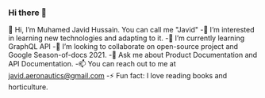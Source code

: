 ### Hi there 👋
👋 Hi, I’m Muhamed Javid Hussain. You can call me "Javid"
-👀 I’m interested in learning new technologies and adapting to it.
-🌱 I’m currently learning GraphQL API
-💞️ I’m looking to collaborate on open-source project and Google Season-of-docs 2021.
-💬 Ask me about Product Documentation and API Documentation.
-📫 You can reach out to me at javid.aeronautics@gmail.com
-⚡ Fun fact: I love reading books and horticulture.


<!--
**Javid-writer/Javid-writer** is a ✨ _special_ ✨ repository because its `README.md` (this file) appears on your GitHub profile.
-->
